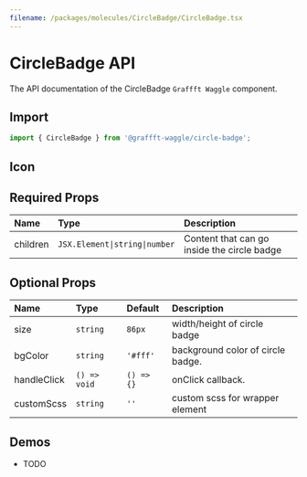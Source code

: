 ```yaml
---
filename: /packages/molecules/CircleBadge/CircleBadge.tsx
---
```


# CircleBadge API

The API documentation of the CircleBadge `Graffft Waggle` component.

## Import

```js
import { CircleBadge } from '@graffft-waggle/circle-badge';
```

## Icon

## Required Props

| Name     | Type                          | Description                                 |
| :------- | :---------------------------- | :------------------------------------------ |
| children | `JSX.Element\|string\|number` | Content that can go inside the circle badge |

## Optional Props

| Name        | Type         | Default    | Description                       |
| :---------- | :----------- | :--------- | :-------------------------------- |
| size        | `string`     | `86px`     | width/height of circle badge      |
| bgColor     | `string`     | `'#fff'`   | background color of circle badge. |
| handleClick | `() => void` | `() => {}` | onClick callback.                 |
| customScss  | `string`     | `''`       | custom scss for wrapper element   |

## Demos

- TODO
